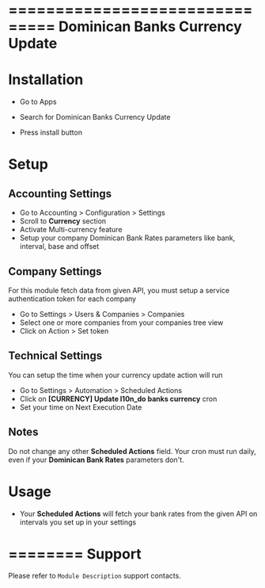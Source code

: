===============================
Dominican Banks Currency Update
===============================

Installation
============

* Go to Apps

* Search for Dominican Banks Currency Update

* Press install button

Setup
=====

Accounting Settings
-------------------

* Go to Accounting > Configuration > Settings
* Scroll to **Currency** section
* Activate Multi-currency feature
* Setup your company Dominican Bank Rates parameters like bank, interval, base and offset

Company Settings
----------------

For this module fetch data from given API, you must setup a service authentication token for each company

* Go to Settings > Users & Companies > Companies
* Select one or more companies from your companies tree view
* Click on Action > Set token

Technical Settings
----------------

You can setup the time when your currency update action will run

* Go to Settings > Automation > Scheduled Actions
* Click on **[CURRENCY] Update l10n_do banks currency** cron
* Set your time on Next Execution Date

Notes
-----
Do not change any other **Scheduled Actions** field. Your cron must run daily, even if your **Dominican Bank Rates** parameters don't.

Usage
=====
* Your **Scheduled Actions** will fetch your bank rates from the given API on intervals you set up in your settings


========
Support
========

Please refer to `Module Description` support contacts.
